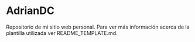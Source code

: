 # AdrianDC

Repositorio de mi sitio web personal.
Para ver más información acerca de la plantilla utilizada ver README_TEMPLATE.md.